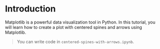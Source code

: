 # Introduction

Matplotlib is a powerful data visualization tool in Python. In this tutorial, you will learn how to create a plot with centered spines and arrows using Matplotlib.

> You can write code in `centered-spines-with-arrows.ipynb`.
